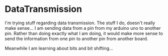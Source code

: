 # DataTransmission

I'm trying stuff regarding data transmission. The stuff I do, doesn't really make sense... I am sending data from a pin from my arduino uno to another pin.
Rather than doing exactly what I am doing, it would make more sense to send the information from one pin to another pin from another board.

Meanwhile I am learning about bits and bit shifting...
